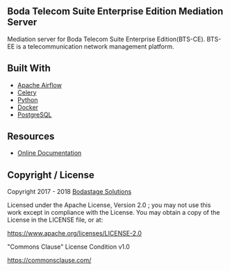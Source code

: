 ## Boda Telecom Suite Enterprise Edition Mediation Server

Mediation server for Boda Telecom Suite Enterprise Edition(BTS-CE).  BTS-EE is a telecommunication network management platform.

## Built With

- [Apache Airflow](https://airflow.apache.org/)
- [Celery](http://www.celeryproject.org/)
- [Python](https://www.python.org/)
- [Docker](http://docker.com/)
- [PostgreSQL](https://www.postgresql.org/)

## Resources

* [Online Documentation](http://docs.bodastage.com)

## Copyright / License
Copyright 2017 - 2018 [Bodastage Solutions](http://www.bodastage.com)

Licensed under the Apache License, Version 2.0 ; you may not use this work except in compliance with the License. You may obtain a copy of the License in the LICENSE file, or at:

https://www.apache.org/licenses/LICENSE-2.0

"Commons Clause" License Condition v1.0

https://commonsclause.com/